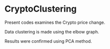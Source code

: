 # CryptoClustering

Present codes examines the Crypto price change.

Data clustering is made using the elbow graph.

Results were confirmed using PCA method.
